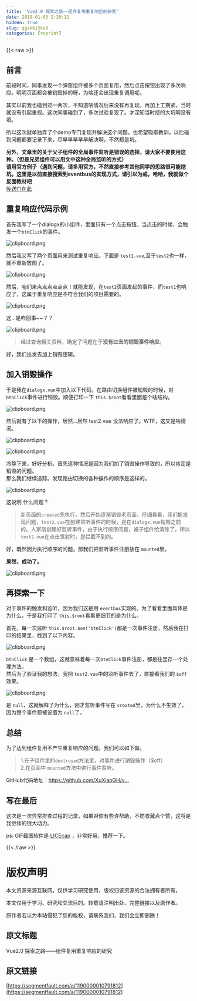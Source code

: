 ```yaml
---
title: 'Vue2.0 探索之路——组件复用重复响应的研究' 
date: 2019-01-03 2:30:11
hidden: true
slug: ggzk6j5ks8
categories: [reprint]
---
```


{{< raw >}}

                    
<h2 id="articleHeader0">前言</h2>
<p>前段时间，同事发现一个弹窗组件被多个页面复用，然后点击按钮出现了多次响应。明明页面都会被销毁掉的呀，为啥还会出现重复调用呢。</p>
<p>其实以前我也碰到过一两次，不知道啥情况后来没有再复现，再加上工期紧，当时就没有引起重视。这次同事碰到了，多次试验复现了。才深知当时挖的大坑啊没有填。</p>
<p>所以这次就单独弄了个demo专门复现并解决这个问题。也希望吸取教训，以后碰到问题都要记录下来，尽早早早早早解决啊，不然都是坑。</p>
<p><strong>另外，文章里的关于父子组件的全局事件监听是错误的选择，请大家不要使用这种。（但是兄弟组件可以用文中这种全局监听的方式）</strong><br><strong>请用官方例子（遇到问题，请多用官方，不然直接参考其他同学的思路很可能挖坑。这里是以前直接搜索到eventbus的实现方式，请引以为戒，哈哈，我就做个反面教材吧</strong><br><a href="https://cn.vuejs.org/v2/guide/components.html?#%E4%BD%BF%E7%94%A8-v-on-%E7%BB%91%E5%AE%9A%E8%87%AA%E5%AE%9A%E4%B9%89%E4%BA%8B%E4%BB%B6" rel="nofollow noreferrer" target="_blank">传送门在此</a></p>
<h2 id="articleHeader1">重复响应代码示例</h2>
<p>首先我写了一个dialogx的小组件，里面只有一个点击按钮。当点击的时候，会触发一个<code>btnClick</code>的事件。</p>
<p><span class="img-wrap"><img data-src="/img/bVTqMH?w=329&amp;h=382" src="https://static.alili.tech/img/bVTqMH?w=329&amp;h=382" alt="clipboard.png" title="clipboard.png" style="cursor: pointer; display: inline;"></span></p>
<p>然后我又写了两个页面用来测试重复响应。下面是 <code>test1.vue</code>,至于<code>test2</code>也一样，就不重新放图了。</p>
<p><span class="img-wrap"><img data-src="/img/bVTqPJ?w=575&amp;h=457" src="https://static.alili.tech/img/bVTqPJ?w=575&amp;h=457" alt="clipboard.png" title="clipboard.png" style="cursor: pointer; display: inline;"></span></p>
<p>然后，咱们来点点点点点点！就能发现，在<code>test2</code>页面发起的事件，而<code>test1</code>也响应了，这属于重复响应是不符合我们的项目需要的。</p>
<p><span class="img-wrap"><img data-src="/img/bVTqYE?w=600&amp;h=343" src="https://static.alili.tech/img/bVTqYE?w=600&amp;h=343" alt="clipboard.png" title="clipboard.png" style="cursor: pointer; display: inline;"></span></p>
<p>这...是咋回事~~？？</p>
<p><span class="img-wrap"><img data-src="/img/bVTq0p?w=94&amp;h=93" src="https://static.alili.tech/img/bVTq0p?w=94&amp;h=93" alt="clipboard.png" title="clipboard.png" style="cursor: pointer; display: inline;"></span></p>
<blockquote><p>经过查询相关资料，确定了问题在于<strong>没有过去的销毁事件响应</strong>。</p></blockquote>
<p>好，我们出发去加上销毁逻辑。</p>
<h2 id="articleHeader2">加入销毁操作</h2>
<p>于是我在<code>dialogx.vue</code>中加入以下代码，在路由切换组件被销毁的时候，对<code>btnClick</code>事件进行销毁。顺便打印一下 <code>this.$root</code>看看里面是个啥结构。</p>
<p><span class="img-wrap"><img data-src="/img/bVTq7V?w=332&amp;h=117" src="https://static.alili.tech/img/bVTq7V?w=332&amp;h=117" alt="clipboard.png" title="clipboard.png" style="cursor: pointer; display: inline;"></span></p>
<p>然后就有了以下的操作，居然...居然 test2.vue 没法响应了。WTF，这又是啥情况。</p>
<p><span class="img-wrap"><img data-src="/img/bVTrbe?w=69&amp;h=81" src="https://static.alili.tech/img/bVTrbe?w=69&amp;h=81" alt="clipboard.png" title="clipboard.png" style="cursor: pointer; display: inline;"></span></p>
<p><span class="img-wrap"><img data-src="/img/bVTrc5?w=981&amp;h=391" src="https://static.alili.tech/img/bVTrc5?w=981&amp;h=391" alt="clipboard.png" title="clipboard.png" style="cursor: pointer; display: inline;"></span></p>
<p>冷静下来，好好分析。首先这种情况是因为我们加了销毁操作导致的，所以肯定是销毁的问题。<br>那么我们继续追踪。发现路由切换的各种操作的顺序是这样的。</p>
<p><span class="img-wrap"><img data-src="/img/bVTrdn?w=443&amp;h=147" src="https://static.alili.tech/img/bVTrdn?w=443&amp;h=147" alt="clipboard.png" title="clipboard.png" style="cursor: pointer; display: inline;"></span></p>
<p>这说明 什么问题？</p>
<blockquote><p>新页面的<code>created</code>先执行，然后开始逐渐销毁老页面。仔细看看，我们能发现问题，<code>test2.vue</code>在创建监听事件的时候，是在<code>dialogx.vue</code>销毁之前的。人家刚创建好监听事件，由于执行顺序问题，被子组件给清除了，所以 <code>test2.vue</code>在点击发射时，是拦截不到的。</p></blockquote>
<p>好，既然因为执行顺序的问题，那我们把监听事件注册放在 <code>mounted</code>里。</p>
<p><strong>果然，成功了。</strong></p>
<p><span class="img-wrap"><img data-src="/img/bVTrkp?w=981&amp;h=391" src="https://static.alili.tech/img/bVTrkp?w=981&amp;h=391" alt="clipboard.png" title="clipboard.png" style="cursor: pointer;"></span></p>
<h2 id="articleHeader3">再探索一下</h2>
<p>对于事件的触发和监听，因为我们这是用 <code>eventbus</code>实现的。为了看看里面具体是为什么，于是我打印了 <code>this.$root</code>看看更细节的是为什么。</p>
<p>首先，每一次监听 <code>this.$root.$on('btnClick')</code>都是一次事件注册，然后我在打印的结果里，找到了以下内容。</p>
<p><span class="img-wrap"><img data-src="/img/bVTteq?w=314&amp;h=169" src="https://static.alili.tech/img/bVTteq?w=314&amp;h=169" alt="clipboard.png" title="clipboard.png" style="cursor: pointer; display: inline;"></span></p>
<p><code>btnClick</code> 是一个数组，这就意味着每一次<code>btnClick</code>事件注册，都是往里存一个处理方法。<br>然后为了验证我的想法，我把 <code>test2.vue</code>中的监听事件去了，直接看我们的 <code>$off</code>效果。</p>
<p><span class="img-wrap"><img data-src="/img/bVTtef?w=284&amp;h=183" src="https://static.alili.tech/img/bVTtef?w=284&amp;h=183" alt="clipboard.png" title="clipboard.png" style="cursor: pointer; display: inline;"></span></p>
<p>是 <code>null</code>，这就解释了为什么，刚才监听事件写在 <code>created</code>里，为什么不生效了，因为整个事件都被设置为 <code>null</code>了。</p>
<h2 id="articleHeader4">总结</h2>
<p>为了达到组件复用不产生重复响应的问题。我们可以如下做。</p>
<blockquote><p>1.在子组件里的<code>destroyed</code>方法里，对事件进行销毁操作（$off）<br>2.在页面中 <code>mounted</code>方法中进行事件监听。</p></blockquote>
<p>GitHub代码地址：<a href="https://github.com/XuXiaoGH/vue-component-test" rel="nofollow noreferrer" target="_blank">https://github.com/XuXiaoGH/v...</a></p>
<h2 id="articleHeader5">写在最后</h2>
<p>这次是一次异常排查过程的记录，如果对你有些许帮助，不妨收藏点个赞，这将是我继续的很大动力。</p>
<p>ps: GIF截图软件是 <a href="https://www.cockos.com/licecap/" rel="nofollow noreferrer" target="_blank">LICEcap</a> ，非常好用，推荐一下。</p>

                
{{< /raw >}}

# 版权声明
本文资源来源互联网，仅供学习研究使用，版权归该资源的合法拥有者所有，

本文仅用于学习、研究和交流目的。转载请注明出处、完整链接以及原作者。

原作者若认为本站侵犯了您的版权，请联系我们，我们会立即删除！

## 原文标题
Vue2.0 探索之路——组件复用重复响应的研究

## 原文链接
[https://segmentfault.com/a/1190000010791812](https://segmentfault.com/a/1190000010791812)

